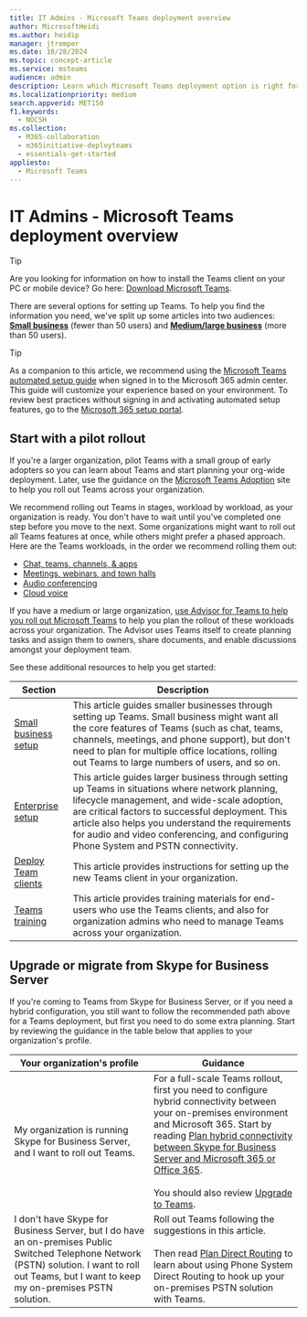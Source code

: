 ```yaml
---
title: IT Admins - Microsoft Teams deployment overview
author: MicrosoftHeidi
ms.author: heidip
manager: jtremper
ms.date: 10/28/2024
ms.topic: concept-article
ms.service: msteams
audience: admin
description: Learn which Microsoft Teams deployment option is right for you.
ms.localizationpriority: medium
search.appverid: MET150
f1.keywords:
  - NOCSH
ms.collection: 
  - M365-collaboration
  - m365initiative-deployteams
  - essentials-get-started
appliesto: 
  - Microsoft Teams
---
```


# IT Admins - Microsoft Teams deployment overview

> [!TIP]
> Are you looking for information on how to install the Teams client on your PC or mobile device? Go here: [Download Microsoft Teams](https://www.microsoft.com/microsoft-teams/download-app).

There are several options for setting up Teams. To help you find the information you need, we've split up some articles into two audiences: [**Small business**](deploy-small-business.md) (fewer than 50 users) and [**Medium/large business**](deploy-enterprise-overview.md) (more than 50 users).

> [!TIP]
> As a companion to this article, we recommend using the [Microsoft Teams automated setup guide](https://go.microsoft.com/fwlink/?linkid=2224815) when signed in to the Microsoft 365 admin center. This guide will customize your experience based on your environment. To review best practices without signing in and activating automated setup features, go to the [Microsoft 365 setup portal](https://go.microsoft.com/fwlink/?linkid=2222975).

## Start with a pilot rollout

If you're a larger organization, pilot Teams with a small group of early adopters so you can learn about Teams and start planning your org-wide deployment. Later, use the guidance on the [Microsoft Teams Adoption](https://adoption.microsoft.com/microsoft-teams) site to help you roll out Teams across your organization.

We recommend rolling out Teams in stages, workload by workload, as your organization is ready. You don't have to wait until you've completed one step before you move to the next. Some organizations might want to roll out all Teams features at once, while others might prefer a phased approach. Here are the Teams workloads, in the order we recommend rolling them out:

- [Chat, teams, channels, & apps](deploy-chat-teams-channels-microsoft-teams-landing-page.md)
- [Meetings, webinars, and town halls](overview-meetings-webinars-town-halls.md)
- [Audio conferencing](audio-conferencing-in-office-365.md)
- [Cloud voice](cloud-voice-landing-page.md)

If you have a medium or large organization, [use Advisor for Teams to help you roll out Microsoft Teams](use-advisor-teams-roll-out.md) to help you plan the rollout of these workloads across your organization. The Advisor uses Teams itself to create planning tasks and assign them to owners, share documents, and enable discussions amongst your deployment team.

See these additional resources to help you get started:

|Section  |Description  |
|---------|---------|
|[Small business setup](deploy-small-business.md)| This article guides smaller businesses through setting up Teams. Small business might want all the core features of Teams (such as chat, teams, channels, meetings, and phone support), but don't need to plan for multiple office locations, rolling out Teams to large numbers of users, and so on.
|[Enterprise setup](deploy-enterprise-overview.md)     | This article guides larger business through setting up Teams in situations where network planning, lifecycle management, and wide-scale adoption, are critical factors to successful deployment. This article also helps you understand the requirements for audio and video conferencing, and configuring Phone System and PSTN connectivity.         |
|[Deploy Team clients](new-teams-desktop-admin.md)     | This article provides instructions for setting up the new Teams client in your organization. |
|[Teams training](training-microsoft-teams-landing-page.md)     | This article provides training materials for end-users who use the Teams clients, and also for organization admins who need to manage Teams across your organization.        |

## Upgrade or migrate from Skype for Business Server

If you're coming to Teams from Skype for Business Server, or if you need a hybrid configuration, you still want to follow the recommended path above for a Teams deployment, but first you need to do some extra planning. Start by reviewing the guidance in the table below that applies to your organization's profile.

|Your organization's profile|Guidance  |
|---------|---------|
|My organization is running Skype for Business Server, and I want to roll out Teams. |For a full-scale Teams rollout, first you need to configure hybrid connectivity between your on-premises environment and Microsoft 365. Start by reading [Plan hybrid connectivity between Skype for Business Server and Microsoft 365 or Office 365](/skypeforbusiness/hybrid/plan-hybrid-connectivity). <br><br>You should also review [Upgrade to Teams](upgrade-start-here.md).   |
|I don't have Skype for Business Server, but I do have an on-premises Public Switched Telephone Network (PSTN) solution. I want to roll out Teams, but I want to keep my on-premises PSTN solution. |Roll out Teams following  the suggestions in this article.<br><br>Then read [Plan Direct Routing](direct-routing-plan.md) to learn about using Phone System Direct Routing to hook up your on-premises PSTN solution with Teams.|
